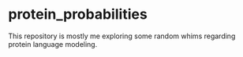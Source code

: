 # protein_probabilities
This repository is mostly me exploring some random whims regarding protein language modeling. 
